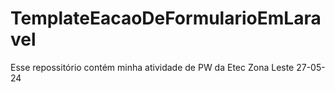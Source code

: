 # TemplateEacaoDeFormularioEmLaravel
Esse repossitório contém minha atividade de PW da Etec Zona Leste 27-05-24
